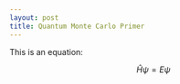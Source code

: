 ```yaml
---
layout: post
title: Quantum Monte Carlo Primer
---
```


This is an equation:

$$
  \hat{H}\psi = E\psi
$$
